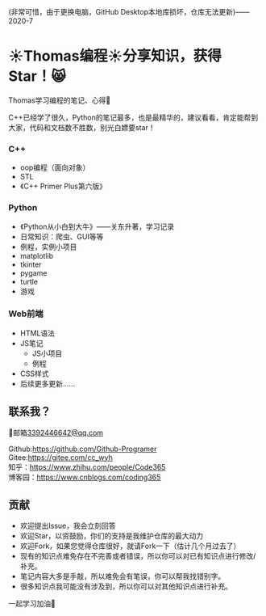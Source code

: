 (非常可惜，由于更换电脑，GitHub Desktop本地库损坏，仓库无法更新)——2020-7

# :sunny:Thomas编程:sunny:分享知识，获得Star！:smile_cat:

Thomas学习编程的笔记、心得:rocket:

C++已经学了很久，Python的笔记最多，也是最精华的，建议看看，肯定能帮到大家，代码和文档数不胜数，别光白嫖要star！

### C++

+ oop编程（面向对象）
+ STL
+ 《C++ Primer Plus第六版》

### Python

+ 《Python从小白到大牛》——关东升著，学习记录
+ 日常知识：爬虫、GUI等等
+ 例程，实例小项目
+ matplotlib
+ tkinter
+ pygame
+ turtle
+ 游戏

### Web前端

+ HTML语法
+ JS笔记
	+ JS小项目
	+ 例程
+ CSS样式
+ 后续更多更新……

## 联系我？
:e-mail:邮箱<3392446642@qq.com>

Github:<https://github.com/Github-Programer><br>
Gitee:<https://gitee.com/cc_wyh><br>
知乎：<https://www.zhihu.com/people/Code365><br>
博客园：<https://www.cnblogs.com/coding365>

## 贡献

+ 欢迎提出Issue，我会立刻回答
+ 欢迎Star，以资鼓励，你们的支持是我维护仓库的最大动力
+ 欢迎Fork，如果您觉得仓库很好，就请Fork一下（估计几个月过去了）
+ 现有的知识点难免存在不完善或者错误，所以你可以对已有知识点进行修改/补充。
+ 笔记内容大多是手敲，所以难免会有笔误，你可以帮我找错别字。
+ 很多知识点我可能没有涉及到，所以你可以对其他知识点进行补充。

一起学习加油:muscle:
